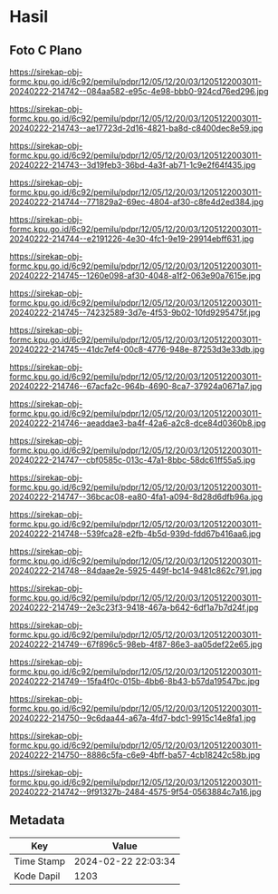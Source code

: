 # Hasil

## Foto C Plano

https://sirekap-obj-formc.kpu.go.id/6c92/pemilu/pdpr/12/05/12/20/03/1205122003011-20240222-214742--084aa582-e95c-4e98-bbb0-924cd76ed296.jpg

https://sirekap-obj-formc.kpu.go.id/6c92/pemilu/pdpr/12/05/12/20/03/1205122003011-20240222-214743--ae17723d-2d16-4821-ba8d-c8400dec8e59.jpg

https://sirekap-obj-formc.kpu.go.id/6c92/pemilu/pdpr/12/05/12/20/03/1205122003011-20240222-214743--3d19feb3-36bd-4a3f-ab71-1c9e2f64f435.jpg

https://sirekap-obj-formc.kpu.go.id/6c92/pemilu/pdpr/12/05/12/20/03/1205122003011-20240222-214744--771829a2-69ec-4804-af30-c8fe4d2ed384.jpg

https://sirekap-obj-formc.kpu.go.id/6c92/pemilu/pdpr/12/05/12/20/03/1205122003011-20240222-214744--e2191226-4e30-4fc1-9e19-29914ebff631.jpg

https://sirekap-obj-formc.kpu.go.id/6c92/pemilu/pdpr/12/05/12/20/03/1205122003011-20240222-214745--1260e098-af30-4048-a1f2-063e90a7615e.jpg

https://sirekap-obj-formc.kpu.go.id/6c92/pemilu/pdpr/12/05/12/20/03/1205122003011-20240222-214745--74232589-3d7e-4f53-9b02-10fd9295475f.jpg

https://sirekap-obj-formc.kpu.go.id/6c92/pemilu/pdpr/12/05/12/20/03/1205122003011-20240222-214745--41dc7ef4-00c8-4776-948e-87253d3e33db.jpg

https://sirekap-obj-formc.kpu.go.id/6c92/pemilu/pdpr/12/05/12/20/03/1205122003011-20240222-214746--67acfa2c-964b-4690-8ca7-37924a0671a7.jpg

https://sirekap-obj-formc.kpu.go.id/6c92/pemilu/pdpr/12/05/12/20/03/1205122003011-20240222-214746--aeaddae3-ba4f-42a6-a2c8-dce84d0360b8.jpg

https://sirekap-obj-formc.kpu.go.id/6c92/pemilu/pdpr/12/05/12/20/03/1205122003011-20240222-214747--cbf0585c-013c-47a1-8bbc-58dc61ff55a5.jpg

https://sirekap-obj-formc.kpu.go.id/6c92/pemilu/pdpr/12/05/12/20/03/1205122003011-20240222-214747--36bcac08-ea80-4fa1-a094-8d28d6dfb96a.jpg

https://sirekap-obj-formc.kpu.go.id/6c92/pemilu/pdpr/12/05/12/20/03/1205122003011-20240222-214748--539fca28-e2fb-4b5d-939d-fdd67b416aa6.jpg

https://sirekap-obj-formc.kpu.go.id/6c92/pemilu/pdpr/12/05/12/20/03/1205122003011-20240222-214748--84daae2e-5925-449f-bc14-9481c862c791.jpg

https://sirekap-obj-formc.kpu.go.id/6c92/pemilu/pdpr/12/05/12/20/03/1205122003011-20240222-214749--2e3c23f3-9418-467a-b642-6df1a7b7d24f.jpg

https://sirekap-obj-formc.kpu.go.id/6c92/pemilu/pdpr/12/05/12/20/03/1205122003011-20240222-214749--67f896c5-98eb-4f87-86e3-aa05def22e65.jpg

https://sirekap-obj-formc.kpu.go.id/6c92/pemilu/pdpr/12/05/12/20/03/1205122003011-20240222-214749--15fa4f0c-015b-4bb6-8b43-b57da19547bc.jpg

https://sirekap-obj-formc.kpu.go.id/6c92/pemilu/pdpr/12/05/12/20/03/1205122003011-20240222-214750--9c6daa44-a67a-4fd7-bdc1-9915c14e8fa1.jpg

https://sirekap-obj-formc.kpu.go.id/6c92/pemilu/pdpr/12/05/12/20/03/1205122003011-20240222-214750--8886c5fa-c6e9-4bff-ba57-4cb18242c58b.jpg

https://sirekap-obj-formc.kpu.go.id/6c92/pemilu/pdpr/12/05/12/20/03/1205122003011-20240222-214742--9f91327b-2484-4575-9f54-0563884c7a16.jpg


## Metadata

| Key        | Value               |
| ---------- | ------------------- |
| Time Stamp | 2024-02-22 22:03:34 |
| Kode Dapil | 1203                |



